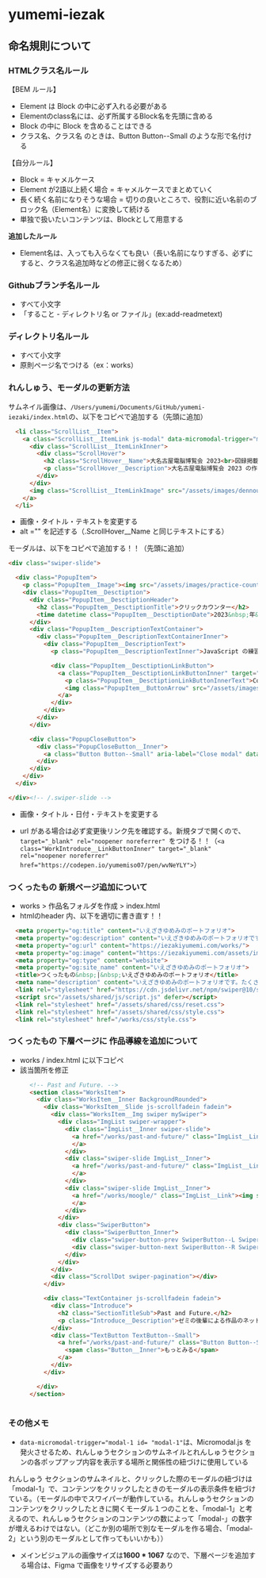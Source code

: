 # yumemi-iezak
## 命名規則について


### HTMLクラス名ルール

【BEM ルール】
- Element は Block の中に必ず入れる必要がある
- Elementのclass名には、必ず所属するBlock名を先頭に含める
- Block の中に Block を含めることはできる
- クラス名、クラス名 のときは、Button Button--Small のような形で名付ける

【自分ルール】
- Block = キャメルケース
- Element が2語以上続く場合 = キャメルケースでまとめていく
- 長く続く名前になりそうな場合 = 切りの良いところで、役割に近い名前のブロック名（Element名）に変換して続ける
- 単独で扱いたいコンテンツは、Blockとして用意する

**追加したルール**
- Element名は、入っても入らなくても良い（長い名前になりすぎる、必ずにすると、クラス名追加時などの修正に弱くなるため）


### Githubブランチ名ルール

- すべて小文字
- 「すること - ディレクトリ名 or ファイル」(ex:add-readmetext)


### ディレクトリ名ルール
- すべて小文字
- 原則ページ名でつける（ex：works）

### れんしゅう、モーダルの更新方法
サムネイル画像は、``/Users/yumemi/Documents/GitHub/yumemi-iezaki/index.html``の、以下をコピペで追加する（先頭に追加）

```html
  <li class="ScrollList__Item">
    <a class="ScrollList__ItemLink js-modal" data-micromodal-trigger="modal-1">
      <div class="ScrollList__ItemLinkInner">
        <div class="ScrollHover">
          <h2 class="ScrollHover__Name">大名古屋電脳博覧会 2023<br>図録掲載</h2>
          <p class="ScrollHover__Description">大名古屋電脳博覧会 2023 の作品図録に Moogle が掲載されました！</p>
        </div>
      </div>
      <img class="ScrollList__ItemLinkImage" src="/assets/images/dennouhaku-topmv.jpg" alt="大名古屋電脳博覧会 2023">
    </a>
  </li>
```
- 画像・タイトル・テキストを変更する
- alt ="" を記述する（.ScrollHover__Name と同じテキストにする）

モーダルは、以下をコピペで追加する！！（先頭に追加）

```html
<div class="swiper-slide">

  <div class="PopupItem">
    <p class="PopupItem__Image"><img src="/assets/images/practice-counter.png" alt="クリックカウンター" class="PopupItem__ImageInner"></p>
    <div class="PopupItem__Desctiption">
      <div class="PopupItem__DesctiptionHeader">
        <h2 class="PopupItem__DesctiptionTitle">クリックカウンター</h2>
        <time datetime class="PopupItem__DesctiptionDate">2023&nbsp;年&nbsp;11&nbsp;月&nbsp;</time>
      </div>
      <div class="PopupItem__DescriptionTextContainer">
        <div class="PopupItem__DescriptionTextContainerInner">
          <div class="PopupItem__DescriptionText">
            <p class="PopupItem__DescriptionTextInner">JavaScript の練習として、クリックすると値が増減するカウンターをつくりました！</p>

            <div class="PopupItem__DesctiptionLinkButton">
              <a class="PopupItem__DesctiptionLinkButtonInner" target="_blank" rel="noopener noreferrer" href="https://codepen.io/yumemiso07/pen/wvNeYLY">
                <p class="PopupItem__DesctiptionLinkButtonInnerText">CodePen&nbsp;でみる</p>
                <img class="PopupItem__ButtonArrow" src="/assets/images/link-arrow.svg" alt="ジャンプリンク用アイコン">
              </a>
            </div>
          </div>
        </div>
      </div>

      <div class="PopupCloseButton">
        <div class="PopupCloseButton__Inner">
          <a class="Button Button--Small" aria-label="Close modal" data-micromodal-close><span class="Button__Inner">とじる</span></a>
        </div>
      </div>
    </div>
  </div>

</div><!-- /.swiper-slide -->
```


- 画像・タイトル・日付・テキストを変更する



-  url  がある場合は必ず変更後リンク先を確認する。新規タブで開くので、
  ``target="_blank" rel="noopener noreferrer" ``をつける！！（`<a class="WorkIntroduce__LinkButtonInner" target="_blank" rel="noopener noreferrer" href="https://codepen.io/yumemiso07/pen/wvNeYLY">`）


### つくったもの 新規ページ追加について
- works > 作品名フォルダを作成 > index.html
- htmlのheader 内、以下を適切に書き直す！！


```html
  <meta property="og:title" content="いえざきゆめみのポートフォリオ">
  <meta property="og:description" content="いえざきゆめみのポートフォリオです。たくさんいろんなものを作って、このポートフォリオを豊かにしていきます。">
  <meta property="og:url" content="https://iezakiyumemi.com/works/">
  <meta property="og:image" content="https://iezakiyumemi.com/assets/images/ogp.png">
  <meta property="og:type" content="website">
  <meta property="og:site_name" content="いえざきゆめみのポートフォリオ">
  <title>つくったもの&nbsp;|&nbsp;いえざきゆめみのポートフォリオ</title>
  <meta name="description" content="いえざきゆめみのポートフォリオです。たくさんいろんなものを作って、このポートフォリオを豊かにしていきます。">
  <link rel="stylesheet" href="https://cdn.jsdelivr.net/npm/swiper@10/swiper-bundle.min.css">
  <script src="/assets/shared/js/script.js" defer></script>
  <link rel="stylesheet" href="/assets/shared/css/reset.css">
  <link rel="stylesheet" href="/assets/shared/css/style.css">
  <link rel="stylesheet" href="/works/css/style.css">
```

### つくったもの 下層ページに 作品導線を追加について
- works / index.html に以下コピペ
- 該当箇所を修正

```html
      <!-- Past and Future. -->
      <section class="WorksItem">
        <div class="WorksItem__Inner BackgroundRounded">
          <div class="WorksItem__Slide js-scrollfadein fadein">
            <div class="WorksItem__Img swiper mySwiper">
              <div class="ImgList swiper-wrapper">
                <div class="ImgList__Inner swiper-slide">
                  <a href="/works/past-and-future/" class="ImgList__Link"><img src="/assets/images/past-and-future-mv.jpg" class="ImgList__LinkImage" alt="Past and Future.">
                  </a>
                </div>
                <div class="swiper-slide ImgList__Inner">
                  <a href="/works/past-and-future/" class="ImgList__Link"><img src="/assets/images/past-and-future-clock.jpg" class="ImgList__LinkImage" alt="Past and Future.">
                  </a>
                </div>
                <div class="swiper-slide ImgList__Inner">
                  <a href="/works/moogle/" class="ImgList__Link"><img src="/assets/images/past-and-future-sensor2.jpg" class="ImgList__LinkImage" alt="Past and Future.">
                  </a>
                </div>
              </div>
              <div class="SwiperButton">
                <div class="SwiperButton_Inner">
                  <div class="swiper-button-prev SwiperButton--L SwiperButtonArrow"></div>
                  <div class="swiper-button-next SwiperButton--R SwiperButtonArrow"></div>
                </div>
              </div>
            </div>
            <div class="ScrollDot swiper-pagination"></div>
          </div>

          <div class="TextContainer js-scrollfadein fadein">
            <div class="Introduce">
              <h2 class="SectionTitleSub">Past and Future.</h2>
              <p class="Introduce__Description">ゼミの後輩による作品のネットワーク制御を担当しました。<span class="TextBr">体験者の心拍数を時計の秒針の動きに反映して動作します。</p>
            </div>
            <div class="TextButton TextButton--Small">
              <a href="/works/past-and-future/" class="Button Button--Small">
                <span class="Button__Inner">もっとみる</span>
              </a>
            </div>
          </div>

        </div>
      </section>
  
```


### その他メモ
- ``data-micromodal-trigger="modal-1 id= "modal-1"``は、Micromodal.js を発火させるため、れんしゅうセクションのサムネイルとれんしゅうセクションの各ポップアップ内容を表示する場所と関係性の紐づけに使用している

れんしゅう セクションのサムネイルと、クリックした際のモーダルの紐づけは「modal-1」で、コンテンツをクリックしたときのモーダルの表示条件を紐づけている。（モーダルの中でスワイパーが動作している。れんしゅうセクションのコンテンツをクリックしたときに開くモーダル１つのことを、「modal-1」と考えるので、れんしゅうセクションのコンテンツの数によって「modal-」の数字が増えるわけではない。（どこか別の場所で別なモーダルを作る場合、「modal-2」という別のモーダルとして作ってもいいかも））

- メインビジュアルの画像サイズは**1600 * 1067** なので、下層ページを追加する場合は、Figma で画像をリサイズする必要あり
